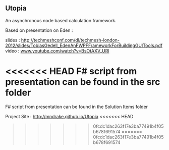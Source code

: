 ﻿Utopia
-------------

An asynchronous node based calculation framework.  

Based on presentation on Eden :  

slides : http://techmeshconf.com/dl/techmesh-london-2012/slides/TobiasGedell_EdenAnFWPFFrameworkForBuildingGUITools.pdf  
video : www.youtube.com/watch?v=BsOtAXV_URI  

<<<<<<< HEAD
F# script from presentation can be found in the src folder  
=======
F# script from presentation can be found in the Solution Items folder  

Project Site : http://mndrake.github.io/Utopia
<<<<<<< HEAD
>>>>>>> 0fcdc1dac263f17e3ba77491b4f05b678f691574
=======
>>>>>>> 0fcdc1dac263f17e3ba77491b4f05b678f691574
